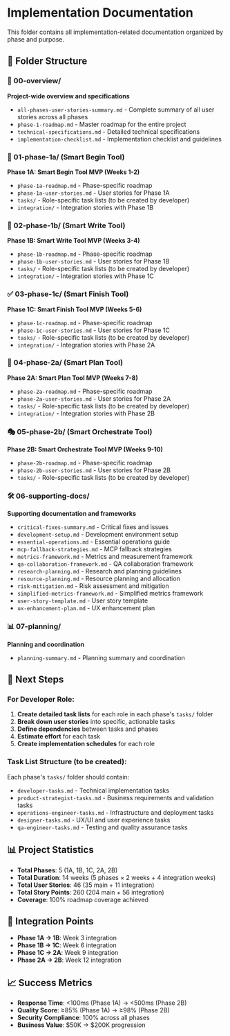 # Implementation Documentation

This folder contains all implementation-related documentation organized by phase and purpose.

## 📁 Folder Structure

### 🎯 00-overview/
**Project-wide overview and specifications**
- `all-phases-user-stories-summary.md` - Complete summary of all user stories across all phases
- `phase-1-roadmap.md` - Master roadmap for the entire project
- `technical-specifications.md` - Detailed technical specifications
- `implementation-checklist.md` - Implementation checklist and guidelines

### 🚀 01-phase-1a/ (Smart Begin Tool)
**Phase 1A: Smart Begin Tool MVP (Weeks 1-2)**
- `phase-1a-roadmap.md` - Phase-specific roadmap
- `phase-1a-user-stories.md` - User stories for Phase 1A
- `tasks/` - Role-specific task lists (to be created by developer)
- `integration/` - Integration stories with Phase 1B

### 📝 02-phase-1b/ (Smart Write Tool)
**Phase 1B: Smart Write Tool MVP (Weeks 3-4)**
- `phase-1b-roadmap.md` - Phase-specific roadmap
- `phase-1b-user-stories.md` - User stories for Phase 1B
- `tasks/` - Role-specific task lists (to be created by developer)
- `integration/` - Integration stories with Phase 1C

### ✅ 03-phase-1c/ (Smart Finish Tool)
**Phase 1C: Smart Finish Tool MVP (Weeks 5-6)**
- `phase-1c-roadmap.md` - Phase-specific roadmap
- `phase-1c-user-stories.md` - User stories for Phase 1C
- `tasks/` - Role-specific task lists (to be created by developer)
- `integration/` - Integration stories with Phase 2A

### 🎯 04-phase-2a/ (Smart Plan Tool)
**Phase 2A: Smart Plan Tool MVP (Weeks 7-8)**
- `phase-2a-roadmap.md` - Phase-specific roadmap
- `phase-2a-user-stories.md` - User stories for Phase 2A
- `tasks/` - Role-specific task lists (to be created by developer)
- `integration/` - Integration stories with Phase 2B

### 🎭 05-phase-2b/ (Smart Orchestrate Tool)
**Phase 2B: Smart Orchestrate Tool MVP (Weeks 9-10)**
- `phase-2b-roadmap.md` - Phase-specific roadmap
- `phase-2b-user-stories.md` - User stories for Phase 2B
- `tasks/` - Role-specific task lists (to be created by developer)

### 🛠️ 06-supporting-docs/
**Supporting documentation and frameworks**
- `critical-fixes-summary.md` - Critical fixes and issues
- `development-setup.md` - Development environment setup
- `essential-operations.md` - Essential operations guide
- `mcp-fallback-strategies.md` - MCP fallback strategies
- `metrics-framework.md` - Metrics and measurement framework
- `qa-collaboration-framework.md` - QA collaboration framework
- `research-planning.md` - Research and planning guidelines
- `resource-planning.md` - Resource planning and allocation
- `risk-mitigation.md` - Risk assessment and mitigation
- `simplified-metrics-framework.md` - Simplified metrics framework
- `user-story-template.md` - User story template
- `ux-enhancement-plan.md` - UX enhancement plan

### 📊 07-planning/
**Planning and coordination**
- `planning-summary.md` - Planning summary and coordination

## 🎯 Next Steps

### For Developer Role:
1. **Create detailed task lists** for each role in each phase's `tasks/` folder
2. **Break down user stories** into specific, actionable tasks
3. **Define dependencies** between tasks and phases
4. **Estimate effort** for each task
5. **Create implementation schedules** for each role

### Task List Structure (to be created):
Each phase's `tasks/` folder should contain:
- `developer-tasks.md` - Technical implementation tasks
- `product-strategist-tasks.md` - Business requirements and validation tasks
- `operations-engineer-tasks.md` - Infrastructure and deployment tasks
- `designer-tasks.md` - UX/UI and user experience tasks
- `qa-engineer-tasks.md` - Testing and quality assurance tasks

## 📊 Project Statistics

- **Total Phases**: 5 (1A, 1B, 1C, 2A, 2B)
- **Total Duration**: 14 weeks (5 phases × 2 weeks + 4 integration weeks)
- **Total User Stories**: 46 (35 main + 11 integration)
- **Total Story Points**: 260 (204 main + 56 integration)
- **Coverage**: 100% roadmap coverage achieved

## 🔗 Integration Points

- **Phase 1A → 1B**: Week 3 integration
- **Phase 1B → 1C**: Week 6 integration  
- **Phase 1C → 2A**: Week 9 integration
- **Phase 2A → 2B**: Week 12 integration

## 📈 Success Metrics

- **Response Time**: <100ms (Phase 1A) → <500ms (Phase 2B)
- **Quality Score**: ≥85% (Phase 1A) → ≥98% (Phase 2B)
- **Security Compliance**: 100% across all phases
- **Business Value**: $50K → $200K progression
